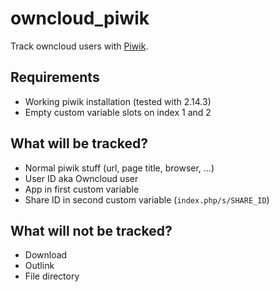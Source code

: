 # owncloud_piwik
Track owncloud users with [Piwik](https://piwik.org).

## Requirements
- Working piwik installation (tested with 2.14.3)
- Empty custom variable slots on index 1 and 2

## What will be tracked?
- Normal piwik stuff (url, page title, browser, ...)
- User ID aka Owncloud user
- App in first custom variable
- Share ID in second custom variable (<code>index.php/s/SHARE_ID</code>)

## What will not be tracked?
- Download
- Outlink
- File directory
